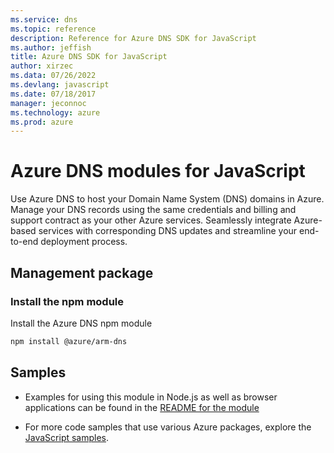 ```yaml
---
ms.service: dns
ms.topic: reference
description: Reference for Azure DNS SDK for JavaScript
ms.author: jeffish
title: Azure DNS SDK for JavaScript
author: xirzec
ms.data: 07/26/2022
ms.devlang: javascript
ms.date: 07/18/2017
manager: jeconnoc
ms.technology: azure
ms.prod: azure
---
```

# Azure DNS modules for JavaScript

Use Azure DNS to host your Domain Name System (DNS) domains in Azure. Manage your DNS records using the same credentials and billing and support contract as your other Azure services. Seamlessly integrate Azure-based services with corresponding DNS updates and streamline your end-to-end deployment process.

## Management package

### Install the npm module

Install the Azure DNS npm module

```bash
npm install @azure/arm-dns
```

## Samples

* Examples for using this module in Node.js as well as browser applications can be found in the [README for the module](https://www.npmjs.com/package/@azure/arm-dns)

* For more code samples that use various Azure packages, explore the [JavaScript samples](https://docs.microsoft.com/samples/browse/?languages=javascript).